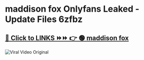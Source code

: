 
 # maddison fox Onlyfans Leaked - Update Files 6zfbz

## <h2><a href="https://clipsfans.com/maddison_fox&ref=git">🔗 Click to LINKS ⏩⏩ 👉 🟢 maddison fox </a></h2>

<a href="https://clipsfans.com/maddison_fox&ref=git" rel="nofollow" data-target="animated-image.originalLink"><img src="https://i.ibb.co.com/xMMVF88/686577567.gif" alt="Viral Video Original" style="max-width: 100%; display: inline-block;" data-target="animated-image.originalImage"></a>

